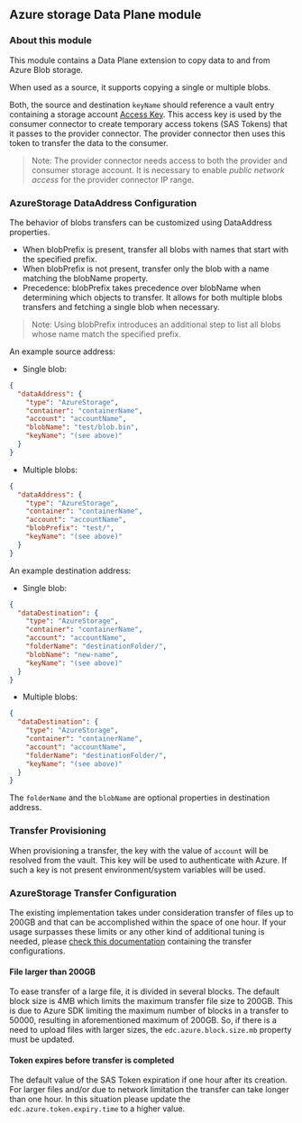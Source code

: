 ## Azure storage Data Plane module

### About this module

This module contains a Data Plane extension to copy data to and from Azure Blob storage.

When used as a source, it supports copying a single or multiple blobs.

Both, the source and destination `keyName` should reference a vault entry containing a
storage account [Access Key](https://learn.microsoft.com/en-us/azure/storage/common/storage-account-keys-manage). 
This access key is used by the consumer connector to create temporary access tokens (SAS Tokens) that it passes
to the provider connector. The provider connector then uses this token to transfer the data to the consumer. 

> Note: The provider connector needs access to both the provider and consumer storage account.
> It is necessary to enable _public network access_ for the provider connector IP range. 


### AzureStorage DataAddress Configuration

The behavior of blobs transfers can be customized using DataAddress properties.

- When blobPrefix is present, transfer all blobs with names that start with the specified prefix.
- When blobPrefix is not present, transfer only the blob with a name matching the blobName property.
- Precedence: blobPrefix takes precedence over blobName when determining which objects to transfer. It allows for both
  multiple blobs transfers and fetching a single blob when necessary.

> Note: Using blobPrefix introduces an additional step to list all blobs whose name match the specified prefix.


An example source address:

- Single blob:

```json
{
  "dataAddress": {
    "type": "AzureStorage",
    "container": "containerName",
    "account": "accountName",
    "blobName": "test/blob.bin",
    "keyName": "(see above)"
  }
}
```

- Multiple blobs:

```json
{
  "dataAddress": {
    "type": "AzureStorage",
    "container": "containerName",
    "account": "accountName",
    "blobPrefix": "test/",
    "keyName": "(see above)"
  }
}
```

An example destination address:

- Single blob:

```json
{
  "dataDestination": {
    "type": "AzureStorage",
    "container": "containerName",
    "account": "accountName",
    "folderName": "destinationFolder/",
    "blobName": "new-name",
    "keyName": "(see above)"
  }
}
```

- Multiple blobs:

```json
{
  "dataDestination": {
    "type": "AzureStorage",
    "container": "containerName",
    "account": "accountName",
    "folderName": "destinationFolder/",
    "keyName": "(see above)"
  }
}
```

The `folderName` and the `blobName` are optional properties in destination address.

### Transfer Provisioning

When provisioning a transfer, the key with the value of `account` will be resolved from the vault.
This key will be used to authenticate with Azure. If such a key is not present environment/system variables will be used.

### AzureStorage Transfer Configuration

The existing implementation takes under consideration transfer of files up to 200GB and that can be accomplished within
the space of one hour. If your usage surpasses these limits or any other kind of additional tuning is needed,
please [check this documentation](../../common/azure/azure-blob-core/src/main/java/org/eclipse/edc/azure/blob/BlobStorageConfiguration.java)
containing the transfer configurations.

#### File larger than 200GB

To ease transfer of a large file, it is divided in several blocks. The default block size is 4MB which limits the
maximum transfer file size to 200GB. This is due to Azure SDK limiting the maximum number of blocks in a transfer to
50000, resulting in aforementioned maximum of 200GB. So, if there is a need to upload
files with larger sizes, the `edc.azure.block.size.mb` property must be updated.

#### Token expires before transfer is completed

The default value of the SAS Token expiration if one hour after its creation. For larger files and/or due to network
limitation the transfer can take longer than one hour.
In this situation please update the `edc.azure.token.expiry.time` to a higher value.
